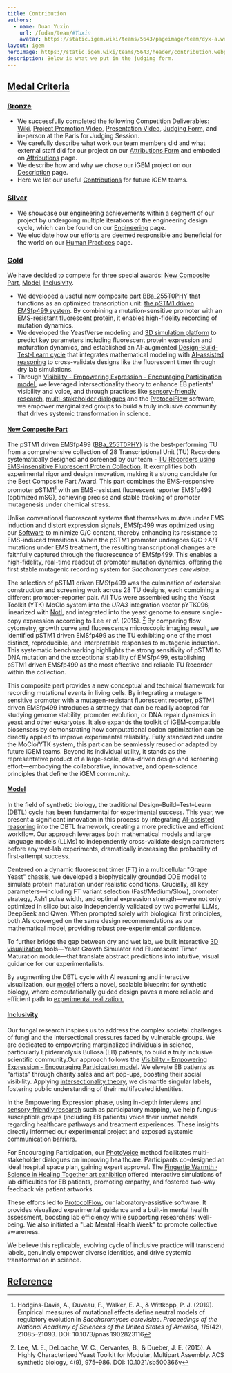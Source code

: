 ```yaml
---
title: Contribution
authors:
  - name: Duan Yuxin
    url: /fudan/team/#Yuxin
    avatar: https://static.igem.wiki/teams/5643/pageimage/team/dyx-a.webp
layout: igem
heroImage: https://static.igem.wiki/teams/5643/header/contribution.webp
description: Below is what we put in the judging form.
---
```


## [Medal Criteria](/contribution/#medal-criteria)

### [Bronze](/contribution/#bronze)

- We successfully completed the following Competition Deliverables: [Wiki](/2025.igem.wiki/fudan/), [Project Promotion Video](/promotion-video/), [Presentation Video](https://teams.igem.org/5643/project-presentation), [Judging Form](https://teams.igem.org/5643/judging), and in-person at the Paris for Judging Session.
- We carefully describe what work our team members did and what external staff did for our project on our [Attributions Form](https://teams.igem.org/5643/attributions) and embeded on [Attributions](/attributions/) page.
- We describe how and why we chose our iGEM project on our [Description](/description/) page.
- Here we list our useful [Contributions](/contribution/) for future iGEM teams.

### [Silver](/contribution/#silver)

- We showcase our engineering achievements within a segment of our project by undergoing multiple iterations of the engineering design cycle, which can be found on our [Engineering](/engineering/) page.
- We elucidate how our efforts are deemed responsible and beneficial for the world on our [Human Practices](/human-practices/) page.

### [Gold](/contribution/#gold)

We have decided to compete for three special awards: [New Composite Part](https://registry.igem.org/parts/bba-25fqwvze), [Model](/model/), [Inclusivity](/inclusivity/).

- We developed a useful new composite part [BBa_255T0PHY](https://registry.igem.org/parts/bba-255t0phy) that functions as an optimized transcription unit: [the pSTM1 driven EMSfp499 system](/part-collection/#collection-2-tu-recorders-using-ems-insensitive-fluorescent-protein). By combining a mutation-sensitive promoter with an EMS-resistant fluorescent protein, it enables high-fidelity recording of mutation dynamics.
- We developed the YeastVerse modeling and [3D simulation platform](/model/#3d-yeast-growth-simulation) to predict key parameters including fluorescent protein expression and maturation dynamics, and established an AI-augmented [Design-Build-Test-Learn cycle](/engineering/) that integrates mathematical modeling with [AI-assisted reasoning](/model/#ai-aided-validation-of-model-predictions) to cross-validate designs like the fluorescent timer through dry lab simulations.
- Through [Visibility - Empowering Expression - Encouraging Participation model](/inclusivity/#0-2-our-visibility-%E2%86%92-empowerment-%E2%86%92-involvement-model), we leveraged intersectionality theory to enhance EB patients' visibility and voice, and through practices like [sensory-friendly research](/inclusivity/#sensory-friendly-research-design), [multi-stakeholder dialogues](/inclusivity/#3-encouraging-participation-let-the-vulnerable-dialogue-with-researchers) and the [ProtocolFlow](https://protocolflow-290e68.igem.wiki/) software, we empower marginalized groups to build a truly inclusive community that drives systemic transformation in science.

#### [New Composite Part](/contribution/#new-composite-part)

The pSTM1 driven EMSfp499 ([BBa_255T0PHY](https://registry.igem.org/parts/bba-255t0phy)) is the best-performing TU from a comprehensive collection of 28 Transcriptional Unit (TU) Recorders systematically designed and screened by our team - [TU Recorders using EMS-insensitive Fluorescent Protein Collection](https://registry.igem.org/collections/6594370b-999e-4d9c-a3ea-7c1b83e12a30). It exemplifies both experimental rigor and design innovation, making it a strong candidate for the Best Composite Part Award. This part combines the EMS–responsive promoter pSTM1[^1] with an EMS-resistant fluorescent reporter EMSfp499 (optimized mSG), achieving precise and stable tracking of promoter mutagenesis under chemical stress. 

Unlike conventional fluorescent systems that themselves mutate under EMS induction and distort expression signals, EMSfp499 was optimized using our [Software](/fudan/software) to minimize G/C content, thereby enhancing its resistance to EMS-induced transitions. When the pSTM1 promoter undergoes G/C→A/T mutations under EMS treatment, the resulting transcriptional changes are faithfully captured through the fluorescence of EMSfp499. This enables a high-fidelity, real-time readout of promoter mutation dynamics, offering the first stable mutagenic recording system for *Saccharomyces cerevisiae*.

The selection of pSTM1 driven EMSfp499 was the culmination of extensive construction and screening work across 28 TU designs, each combining a different promoter–reporter pair. All TUs were assembled using the Yeast Toolkit (YTK) MoClo system into the *URA3* integration vector pYTK096, linearized with [NotI](https://www.neb.com/en/products/r3189-noti-hf), and integrated into the yeast genome to ensure single-copy expression according to Lee *et al.* (2015). [^2] By comparing flow cytometry, growth curve and fluorescence microscopic imaging result, we identified pSTM1 driven EMSfp499 as the TU exhibiting one of the most distinct, reproducible, and interpretable responses to mutagenic induction. This systematic benchmarking highlights the strong sensitivity of pSTM1 to DNA mutation and the exceptional stability of EMSfp499, establishing pSTM1 driven EMSfp499 as the most effective and reliable TU Recorder within the collection.

This composite part provides a new conceptual and technical framework for recording mutational events in living cells. By integrating a mutagen-sensitive promoter with a mutagen-resistant fluorescent reporter, pSTM1 driven EMSfp499 introduces a strategy that can be readily adopted for studying genome stability, promoter evolution, or DNA repair dynamics in yeast and other eukaryotes. It also expands the toolkit of iGEM-compatible biosensors by demonstrating how computational codon optimization can be directly applied to improve experimental reliability. Fully standardized under the MoClo/YTK system, this part can be seamlessly reused or adapted by future iGEM teams. Beyond its individual utility, it stands as the representative product of a large-scale, data-driven design and screening effort—embodying the collaborative, innovative, and open-science principles that define the iGEM community.

#### [Model](/contribution/#model)

In the field of synthetic biology, the traditional Design–Build–Test–Learn ([DBTL](/engineering/)) cycle has been fundamental for experimental success. This year, we present a significant innovation in this process by integrating [AI-assisted reasoning](/model/#ai-aided-validation-of-model-predictions) into the DBTL framework, creating a more predictive and efficient workflow. Our approach leverages both mathematical models and large language models (LLMs) to independently cross-validate design parameters before any wet-lab experiments, dramatically increasing the probability of first-attempt success.

Centered on a dynamic fluorescent timer (FT) in a multicellular "Grape Yeast" chassis, we developed a biophysically grounded ODE model to simulate protein maturation under realistic conditions. Crucially, all key parameters—including FT variant selection (Fast/Medium/Slow), promoter strategy, Ash1 pulse width, and optimal expression strength—were not only optimized in silico but also independently validated by two powerful LLMs, DeepSeek and Qwen. When prompted solely with biological first principles, both AIs converged on the same design recommendations as our mathematical model, providing robust pre-experimental confidence.

To further bridge the gap between dry and wet lab, we built interactive [3D visualization](/model/#visualization-modules) tools—Yeast Growth Simulator and Fluorescent Timer Maturation module—that translate abstract predictions into intuitive, visual guidance for our experimentalists.

By augmenting the DBTL cycle with AI reasoning and interactive visualization, our [model](/model/) offers a novel, scalable blueprint for synthetic biology, where computationally guided design paves a more reliable and efficient path to [experimental realization.](/experiments/)

#### [Inclusivity](/contribution/#inclusivity)

Our fungal research inspires us to address the complex societal challenges of fungi and the intersectional pressures faced by vulnerable groups. We are dedicated to empowering marginalized individuals in science, particularly Epidermolysis Bullosa (EB) patients, to build a truly inclusive scientific community.Our approach follows the [Visibility - Empowering Expression - Encouraging Participation model](/inclusivity/#0-2-our-visibility-%E2%86%92-empowerment-%E2%86%92-involvement-model). We elevate EB patients as "artists" through charity sales and art pop-ups, boosting their social visibility. Applying [intersectionality theory](/inclusivity/#1-3-improving-our-theoretical-framework-intersectionality), we dismantle singular labels, fostering public understanding of their multifaceted identities.

In the Empowering Expression phase, using in-depth interviews and [sensory-friendly research](/inclusivity/#sensory-friendly-research-design) such as participatory mapping, we help fungus-susceptible groups (including EB patients) voice their unmet needs regarding healthcare pathways and treatment experiences. These insights directly informed our experimental project and exposed systemic communication barriers.

For Encouraging Participation, our [PhotoVoice](/inclusivity/#3-2-facilitating-dialogue-photovoice) method facilitates multi-stakeholder dialogues on improving healthcare. Participants co-designed an ideal hospital space plan, gaining expert approval. The [Fingertip Warmth · Science in Healing Together art exhibition](/inclusivity/#3-3-co-creation-in-action-the-art-experience-exhibition) offered interactive simulations of lab difficulties for EB patients, promoting empathy, and fostered two-way feedback via patient artworks.

These efforts led to [ProtocolFlow](https://protocolflow-290e68.igem.wiki/), our laboratory-assistive software. It provides visualized experimental guidance and a built-in mental health assessment, boosting lab efficiency while supporting researchers' well-being. We also initiated a "Lab Mental Health Week" to promote collective awareness.

We believe this replicable, evolving cycle of inclusive practice will transcend labels, genuinely empower diverse identities, and drive systemic transformation in science.

## [Reference](/contribution/#reference)

[^1]: Hodgins-Davis, A., Duveau, F., Walker, E. A., & Wittkopp, P. J. (2019). Empirical measures of mutational effects define neutral models of regulatory evolution in *Saccharomyces cerevisiae*. *Proceedings of the National Academy of Sciences of the United States of America*, *116*(42), 21085–21093. DOI: 10.1073/pnas.1902823116
[^2]: Lee, M. E., DeLoache, W. C., Cervantes, B., & Dueber, J. E. (2015). A Highly Characterized Yeast Toolkit for Modular, Multipart Assembly. ACS synthetic biology, 4(9), 975–986. DOI: 10.1021/sb500366v  

